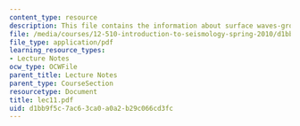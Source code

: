 ```yaml
---
content_type: resource
description: This file contains the information about surface waves-ground roll.
file: /media/courses/12-510-introduction-to-seismology-spring-2010/d1bb9f5c7ac63ca0a0a2b29c066cd3fc_lec11.pdf
file_type: application/pdf
learning_resource_types:
- Lecture Notes
ocw_type: OCWFile
parent_title: Lecture Notes
parent_type: CourseSection
resourcetype: Document
title: lec11.pdf
uid: d1bb9f5c-7ac6-3ca0-a0a2-b29c066cd3fc
---
```

